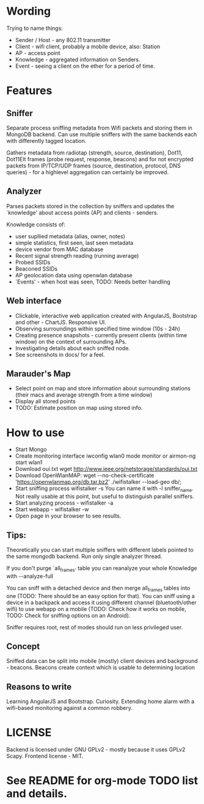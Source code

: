 # Wording

Trying to name things:

- Sender / Host - any 802.11 transmitter
- Client - wifi client, probably a mobile device, also: Station
- AP - access point
- Knowledge - aggregated information on Senders.
- Event - seeing a client on the ether for a period of time.

# Features

## Sniffer

Separate process sniffing metadata from Wifi packets and storing
them in MongoDB backend. Can use multiple sniffers with the same
backends each with differently tagged location.

Gathers metadata from radiotap (strength, source, destination),
Dot11, Dot11Elt frames (probe request, response, beacons) and for
not encrypted packets from IP/TCP/UDP frames (source, destination,
protocol, DNS queries) - for a highlevel aggregation can certainly
be improved.

## Analyzer

Parses packets stored in the collection by sniffers and updates
the \`knowledge' about access points (AP) and clients - senders.

Knowledge consists of:

-   user supllied metadata (alias, owner, notes)
-   simple statistics, first seen, last seen metadata
-   device vendor from MAC database
-   Recent signal strength reading (running average)
-   Probed SSIDs
-   Beaconed SSIDs
-   AP geolocation data using openwlan database
-   \`Events' - when host was seen, TODO: Needs better handling

## Web interface

-   Clickable, interactive web application created with AngularJS,
    Bootstrap and other - ChartJS. Responsive UI.
-   Observing surroundings within specified time window (10s - 24h)
-   Creating presence snapshots - currently present clients (within time
    window) on the context of surrounding APs.
-   Investigating details about each sniffed node.
-   See screenshots in docs/ for a feel.

## Marauder's Map

-   Select point on map and store information about surrounding
    stations (their macs and average strength from a time window)
-   Display all stored points
-   TODO: Estimate position on map using stored info.

# How to use

- Start Mongo
- Create monitoring interface 
  iwconfig wlan0 mode monitor or airmon-ng start wlan1
- Download oui.txt 
  wget <http://www.ieee.org/netstorage/standards/oui.txt>
- Download OpenWlanMAP:
  wget --no-check-certificate 'https://openwlanmap.org/db.tar.bz2'
  ./wifistalker --load-geo db/;
- Start sniffing process wifistalker -s
  You can name it with -l sniffer<sub>name</sub>. Not really usable at this
  point, but useful to distinguish parallel sniffers.
- Start analyzing process - wifistalker -a
- Start webapp - wifistalker -w
- Open page in your browser to see results.

## Tips:

Theoretically you can start multiple sniffers with different labels
pointed to the same mongodb backend. Run only single analyzer
thread.

If you don't purge \`all<sub>frames'</sub> table you can reanalyze your whole
Knowledge with --analyze-full

You can sniff with a detached device and then merge all<sub>frames</sub>
tables into one (TODO: There should be an easy option for
that). You can sniff using a device in a backpack and access it
using different channel (bluetooth/other wifi) to use webapp on a
mobile (TODO: Check how it works on mobile, TODO: Check for
sniffing options on an Android).

Sniffer requires root, rest of modes should run on less privileged
user.

## Concept

Sniffed data can be split into mobile (mostly) client devices and
background - beacons. Beacons create context which is usable to
determining location

## Reasons to write

Learning AngularJS and Bootstrap. Curiosity. Extending home alarm
with a wifi-based monitoring against a common robbery.

# LICENSE

Backend is licensed under GNU GPLv2 - mostly because it uses GPLv2
Scapy. Frontend license - MIT.


# See README for org-mode TODO list and details.
